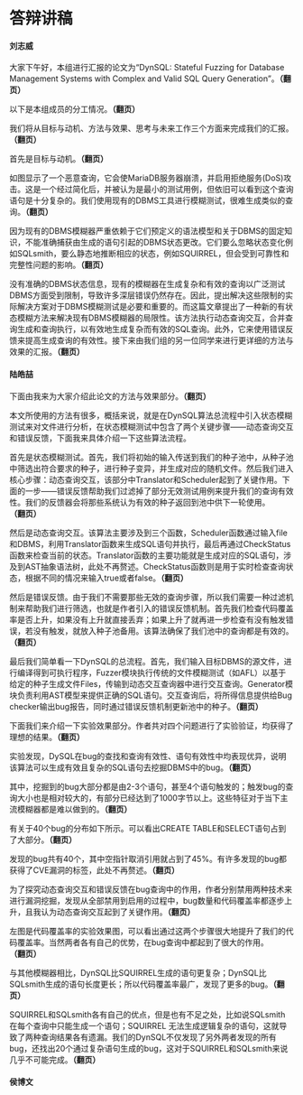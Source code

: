 # 答辩讲稿

#### 刘志威

大家下午好，本组进行汇报的论文为“DynSQL: Stateful Fuzzing for Database Management Systems with Complex and Valid SQL Query Generation”。**（翻页）**

以下是本组成员的分工情况。**（翻页）**

我们将从目标与动机、方法与效果、思考与未来工作三个方面来完成我们的汇报。**（翻页）**

首先是目标与动机。**（翻页）**

如图显示了一个恶意查询，它会使MariaDB服务器崩溃，并启用拒绝服务(DoS)攻击。这是一个经过简化后，并被认为是最小的测试用例，但依旧可以看到这个查询语句是十分复杂的。我们使用现有的DBMS工具进行模糊测试，很难生成类似的查询。**（翻页）**

因为现有的DBMS模糊器严重依赖于它们预定义的语法模型和关于DBMS的固定知识，不能准确捕获由生成的语句引起的DBMS状态更改。它们要么忽略状态变化例如SQLsmith，要么静态地推断相应的状态，例如SQUIRREL，但会受到可靠性和完整性问题的影响。**（翻页）**

没有准确的DBMS状态信息，现有的模糊器在生成复杂和有效的查询以广泛测试DBMS方面受到限制，导致许多深层错误仍然存在。因此，提出解决这些限制的实际解决方案对于DBMS模糊测试是必要和重要的。而这篇文章提出了一种新的有状态模糊方法来解决现有DBMS模糊器的局限性。该方法执行动态查询交互，合并查询生成和查询执行，以有效地生成复杂而有效的SQL查询。此外，它来使用错误反馈来提高生成查询的有效性。接下来由我们组的另一位同学来进行更详细的方法与效果的汇报。**（翻页）**



#### 陆皓喆

下面由我来为大家介绍此论文的方法与效果部分。**（翻页）**

本文所使用的方法有很多，概括来说，就是在DynSQL算法总流程中引入状态模糊测试来对文件进行分析，在状态模糊测试中包含了两个关键步骤——动态查询交互和错误反馈，下面我来具体介绍一下这些算法流程。

首先是状态模糊测试。首先，我们将初始的输入传送到我们的种子池中，从种子池中筛选出符合要求的种子，进行种子变异，并生成对应的随机文件。然后我们进入核心步骤：动态查询交互，该部分中Translator和Scheduler起到了关键作用。下面的一步——错误反馈帮助我们过滤掉了部分无效测试用例来提升我们的查询有效性。我们的反馈器会将那些系统认为有效的种子返回到池中供下一轮使用。**（翻页）**

然后是动态查询交互。该算法主要涉及到三个函数，Scheduler函数通过输入file和DBMS，利用Translator函数来生成SQL语句并执行，最后再通过CheckStatus函数来检查当前的状态。Translator函数的主要功能就是生成对应的SQL语句，涉及到AST抽象语法树，此处不再赘述。CheckStatus函数则是用于实时检查查询状态，根据不同的情况来输入true或者false。**（翻页）**

然后是错误反馈。由于我们不需要那些无效的查询步骤，所以我们需要一种过滤机制来帮助我们进行筛选，也就是作者引入的错误反馈机制。首先我们检查代码覆盖率是否上升，如果没有上升就直接丢弃；如果上升了就再进一步检查有没有触发错误，若没有触发，就放入种子池备用。该算法确保了我们池中的查询都是有效的。**（翻页）**

最后我们简单看一下DynSQL的总流程。首先，我们输入目标DBMS的源文件，进行编译得到可执行程序，Fuzzer模块执行传统的文件模糊测试（如AFL）以基于给定的种子生成文件Files，传输到动态交互查询器中进行交互查询。Generator模块负责利用AST模型来提供正确的SQL语句。交互查询后，将所得信息提供给Bug checker输出bug报告，同时通过错误反馈机制更新池中的种子。**（翻页）**

下面我们来介绍一下实验效果部分。作者共对四个问题进行了实验验证，均获得了理想的结果。**（翻页）**

实验发现，DySQL在bug的查找和查询有效性、语句有效性中均表现优异，说明该算法可以生成有效且复杂的SQL语句去挖掘DBMS中的bug。**（翻页）**

其中，挖掘到的bug大部分都是由2-3个语句，甚至4个语句触发的；触发bug的查询大小也是相对较大的，有部分已经达到了1000字节以上。这些特征对于当下主流模糊器都是难以做到的。**（翻页）**

有关于40个bug的分布如下所示。可以看出CREATE TABLE和SELECT语句占到了大部分。**（翻页）**

发现的bug共有40个，其中空指针取消引用就占到了45%。有许多发现的bug都获得了CVE漏洞的标签，此处不再赘述。**（翻页）**

为了探究动态查询交互和错误反馈在bug查询中的作用，作者分别禁用两种技术来进行漏洞挖掘，发现从全部禁用到启用的过程中，bug数量和代码覆盖率都逐步上升，且我认为动态查询交互起到了关键作用。**（翻页）**

左图是代码覆盖率的实验效果图，可以看出通过这两个步骤很大地提升了我们的代码覆盖率。当然两者各有自己的优势，在bug查询中都起到了很大的作用。**（翻页）**

与其他模糊器相比，DynSQL比SQUIRREL生成的语句更复杂；DynSQL比SQLsmith生成的语句长度更长；所以代码覆盖率最广，发现了更多的bug。**（翻页）**

SQUIRREL和SQLsmith各有自己的优点，但是也有不足之处，比如说SQLsmith 在每个查询中只能生成一个语句；SQUIRREL 无法生成逻辑复杂的语句，这就导致了两种查询结果各有遗漏。我们的DynSQL不仅发现了另外两者发现的所有bug，还找出20个通过复杂语句生成的bug，这对于SQUIRREL和SQLsmith来说几乎不可能完成。**（翻页）**



#### 侯博文

